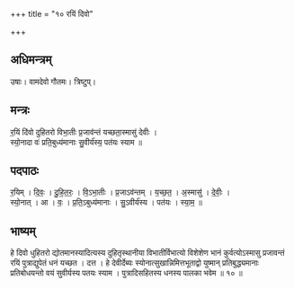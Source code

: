 +++
title = "१० रयिं दिवो"

+++
## अधिमन्त्रम्
उषाः। वामदेवो गौतमः। त्रिष्टुप्।

## मन्त्रः
र॒यिं दि॑वो दुहितरो विभा॒तीः प्र॒जाव॑न्तं यच्छता॒स्मासु॑ देवीः ।  
स्यो॒नादा वः॑ प्रति॒बुध्य॑मानाः सु॒वीर्य॑स्य॒ पत॑यः स्याम ॥

## पदपाठः
र॒यिम् । दि॒वः॒ । दु॒हि॒त॒रः॒ । वि॒ऽभा॒तीः । प्र॒जाऽव॑न्तम् । य॒च्छ॒त॒ । अ॒स्मासु॑ । दे॒वीः॒ ।  
स्यो॒नात् । आ । वः॒ । प्र॒ति॒ऽबुध्य॑मानाः । सु॒ऽवीर्य॑स्य । पत॑यः । स्या॒म॒ ॥

## भाष्यम्
हे दिवो धुहितरो द्योतमानस्यादित्यस्य दुहितृस्थानीया विभातीर्विभात्यो विशेशेण भानं कुर्वत्योऽस्मासु प्रजावन्तं रयिं पुत्राद्युपेतं धनं यच्छत । दत्त । हे देवीर्देब्यः स्योनात्सुखान्निमित्तभूताद्वो युष्मान् प्रतिबुद्ध्यमानाः प्रतिबोधयन्तो वयं सुवीर्यस्य पतयः स्याम । पुत्रादिसहितस्य धनस्य पालका भवेम ॥ १० ॥